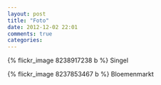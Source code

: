 ```yaml
---
layout: post
title: "Foto"
date: 2012-12-02 22:01
comments: true
categories: 
---
```


{% flickr_image 8238917238 b %}
Singel

{% flickr_image 8237853467 b %}
Bloemenmarkt
